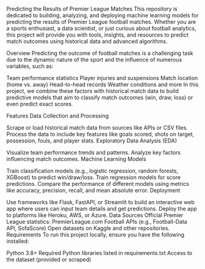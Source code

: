 Predicting the Results of Premier League Matches
This repository is dedicated to building, analyzing, and deploying machine learning models for predicting the results of Premier League football matches. Whether you are a sports enthusiast, a data scientist, or just curious about football analytics, this project will provide you with tools, insights, and resources to predict match outcomes using historical data and advanced algorithms.

Overview
Predicting the outcome of football matches is a challenging task due to the dynamic nature of the sport and the influence of numerous variables, such as:

Team performance statistics
Player injuries and suspensions
Match location (home vs. away)
Head-to-head records
Weather conditions and more
In this project, we combine these factors with historical match data to build predictive models that aim to classify match outcomes (win, draw, loss) or even predict exact scores.

Features
Data Collection and Processing

Scrape or load historical match data from sources like APIs or CSV files.
Process the data to include key features like goals scored, shots on target, possession, fouls, and player stats.
Exploratory Data Analysis (EDA)

Visualize team performance trends and patterns.
Analyze key factors influencing match outcomes.
Machine Learning Models

Train classification models (e.g., logistic regression, random forests, XGBoost) to predict win/draw/loss.
Train regression models for score predictions.
Compare the performance of different models using metrics like accuracy, precision, recall, and mean absolute error.
Deployment

Use frameworks like Flask, FastAPI, or Streamlit to build an interactive web app where users can input team details and get predictions.
Deploy the app to platforms like Heroku, AWS, or Azure.
Data Sources
Official Premier League statistics: PremierLeague.com
Football APIs (e.g., Football-Data API, SofaScore)
Open datasets on Kaggle and other repositories.
Requirements
To run this project locally, ensure you have the following installed:

Python 3.8+
Required Python libraries listed in requirements.txt
Access to the dataset (provided or scraped)
